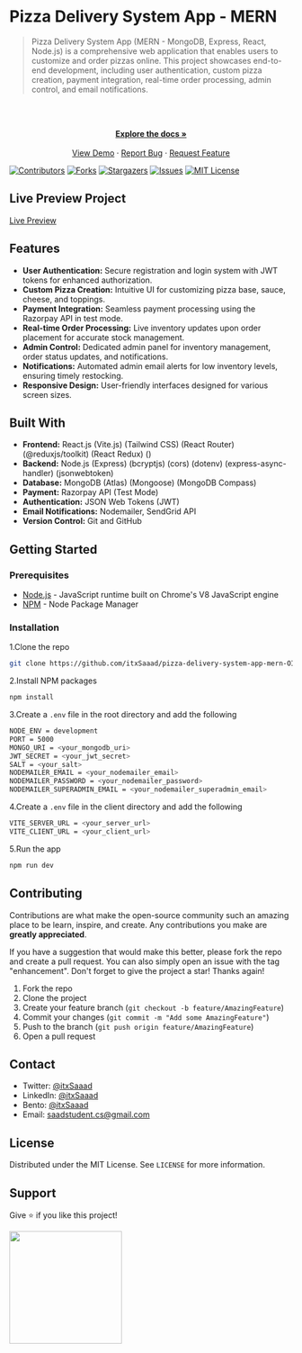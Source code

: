# Pizza Delivery System App - MERN

> Pizza Delivery System App (MERN - MongoDB, Express, React, Node.js) is a comprehensive web application that enables users to customize and order pizzas online. This project showcases end-to-end development, including user authentication, custom pizza creation, payment integration, real-time order processing, admin control, and email notifications.

<br />
<div align="center">
  <p align="center">
    <br />
    <a href="https://github.com/Nanivadla95/pizza-delivery-system-app-mern-OIBSIP">
    <strong>Explore the docs »</strong></a>
    <br />
    <br />
    <a href="https://pizza-delivery-system-app-mern-oibsip.vercel.app/">View Demo</a>
    ·
    <a href="https://github.com/Nanivadla95/pizza-delivery-system-app-mern-OIBSIP/issues">Report Bug</a>
    ·
    <a href="https://github.com/Nanivadla95/pizza-delivery-system-app-mern-OIBSIP/issues">Request Feature</a>
  </p>
</div>

[![Contributors][contributors-shield]][contributors-url]
[![Forks][forks-shield]][forks-url]
[![Stargazers][stars-shield]][stars-url]
[![Issues][issues-shield]][issues-url]
[![MIT License][license-shield]][license-url]

## Live Preview Project

[Live Preview](https://pizza-delivery-system-app-mern-oibsip.vercel.app/)

## Features

- **User Authentication:** Secure registration and login system with JWT tokens for enhanced authorization.
- **Custom Pizza Creation:** Intuitive UI for customizing pizza base, sauce, cheese, and toppings.
- **Payment Integration:** Seamless payment processing using the Razorpay API in test mode.
- **Real-time Order Processing:** Live inventory updates upon order placement for accurate stock management.
- **Admin Control:** Dedicated admin panel for inventory management, order status updates, and notifications.
- **Notifications:** Automated admin email alerts for low inventory levels, ensuring timely restocking.
- **Responsive Design:** User-friendly interfaces designed for various screen sizes.

## Built With

- **Frontend:** React.js (Vite.js) (Tailwind CSS) (React Router) (@reduxjs/toolkit) (React Redux) ()
- **Backend:** Node.js (Express) (bcryptjs) (cors) (dotenv) (express-async-handler) (jsonwebtoken)
- **Database:** MongoDB (Atlas) (Mongoose) (MongoDB Compass)
- **Payment:** Razorpay API (Test Mode)
- **Authentication:** JSON Web Tokens (JWT)
- **Email Notifications:** Nodemailer, SendGrid API
- **Version Control:** Git and GitHub

## Getting Started

### Prerequisites

- [Node.js](https://nodejs.org/en/) - JavaScript runtime built on Chrome's V8 JavaScript engine
- [NPM](https://www.npmjs.com/) - Node Package Manager

### Installation

1.Clone the repo

```sh
git clone https://github.com/itxSaaad/pizza-delivery-system-app-mern-OIBSIP.git
```

2.Install NPM packages

```sh
npm install
```

3.Create a `.env` file in the root directory and add the following

```sh
NODE_ENV = development
PORT = 5000
MONGO_URI = <your_mongodb_uri>
JWT_SECRET = <your_jwt_secret>
SALT = <your_salt>
NODEMAILER_EMAIL = <your_nodemailer_email>
NODEMAILER_PASSWORD = <your_nodemailer_password>
NODEMAILER_SUPERADMIN_EMAIL = <your_nodemailer_superadmin_email>
```

4.Create a `.env` file in the client directory and add the following

```sh
VITE_SERVER_URL = <your_server_url>
VITE_CLIENT_URL = <your_client_url>
```

5.Run the app

```sh
npm run dev
```

## Contributing

Contributions are what make the open-source community such an amazing place to be learn, inspire, and create. Any contributions you make are **greatly appreciated**.

If you have a suggestion that would make this better, please fork the repo and create a pull request. You can also simply open an issue with the tag "enhancement".
Don't forget to give the project a star! Thanks again!

1. Fork the repo
2. Clone the project
3. Create your feature branch (`git checkout -b feature/AmazingFeature`)
4. Commit your changes (`git commit -m "Add some AmazingFeature"`)
5. Push to the branch (`git push origin feature/AmazingFeature`)
6. Open a pull request

## Contact

- Twitter: [@itxSaaad](https://twitter.com/itxSaaad)
- LinkedIn: [@itxSaaad](https://www.linkedin.com/in/itxsaaad/)
- Bento: [@itxSaaad](https://bento.me/itxsaaad)
- Email: [saadstudent.cs@gmail.com](mailto:saadstudent.cs@gmail.com)

## License

Distributed under the MIT License. See `LICENSE` for more information.

## Support

Give ⭐️ if you like this project!

<a href="https://www.buymeacoffee.com/itxSaaad"><img src="https://cdn.buymeacoffee.com/buttons/v2/default-yellow.png" width="200" /></a>

<!-- MARKDOWN LINKS & IMAGES -->

[contributors-shield]: https://img.shields.io/github/contributors/itxSaaad/pizza-delivery-system-app-mern-OIBSIP.svg?style=for-the-badge
[contributors-url]: https://github.com/itxSaaad/pizza-delivery-system-app-mern-OIBSIP/graphs/contributors
[forks-shield]: https://img.shields.io/github/forks/itxSaaad/pizza-delivery-system-app-mern-OIBSIP.svg?style=for-the-badge
[forks-url]: https://github.com/itxSaaad/pizza-delivery-system-app-mern-OIBSIP/network/members
[stars-shield]: https://img.shields.io/github/stars/itxSaaad/pizza-delivery-system-app-mern-OIBSIP.svg?style=for-the-badge
[stars-url]: https://github.com/itxSaaad/pizza-delivery-system-app-mern-OIBSIP/stargazers
[issues-shield]: https://img.shields.io/github/issues/itxSaaad/pizza-delivery-system-app-mern-OIBSIP.svg?style=for-the-badge
[issues-url]: https://github.com/itxSaaad/pizza-delivery-system-app-mern-OIBSIP/issues
[license-shield]: https://img.shields.io/github/license/itxSaaad/pizza-delivery-system-app-mern-OIBSIP.svg?style=for-the-badge
[license-url]: https://github.com/itxSaaad/pizza-delivery-system-app-mern-OIBSIP/blob/main/LICENSE.md
